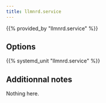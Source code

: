 ```yaml
---
title: llmnrd.service
---
```


{{% provided_by "llmnrd.service" %}}

## Options

{{% systemd_unit "llmnrd.service" %}}

## Additionnal notes

Nothing here.